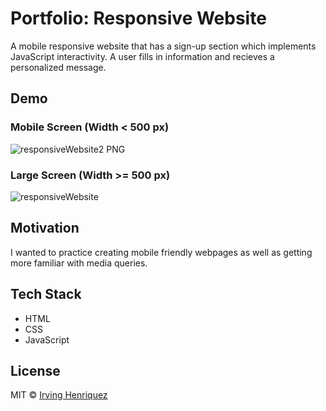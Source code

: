 # Portfolio: Responsive Website

A mobile responsive website that has a sign-up section which implements JavaScript interactivity. A user fills in information and recieves a personalized message.


## Demo

###  Mobile Screen (Width < 500 px)
![responsiveWebsite2 PNG](https://user-images.githubusercontent.com/69181038/99624304-0d813100-29fc-11eb-9902-973f01fefb27.jpg)
### Large Screen (Width >= 500 px)
![responsiveWebsite](https://user-images.githubusercontent.com/69181038/99627870-17f2f900-2a03-11eb-8b6f-b2cbb78a5c29.gif)



## Motivation

I wanted to practice creating mobile friendly webpages as well as getting more familiar with media queries.

## Tech Stack
- HTML
- CSS
- JavaScript


## License
MIT © [Irving Henriquez](https://github.com/IrvHenri)
